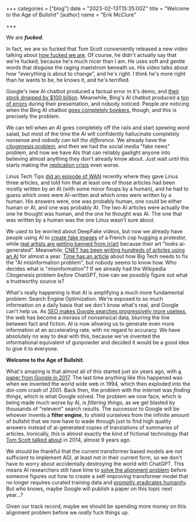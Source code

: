 +++
categories = ["blog"]
date = "2023-02-13T15:35:00Z"
title = "Welcome to the Age of Bullshit"
[author]
name = "Erik McClure"

+++

We are ***fucked***.

In fact, we are so fucked that Tom Scott conveniently released a new video talking about [how fucked we are](https://www.youtube.com/watch?v=jPhJbKBuNnA). Of course, he didn't actually say that we're fucked, because he's much nicer than I am. He uses soft and gentle words that disguise the raging maelstrom beneath us. His video talks about how "everything is about to change", and he's right. I think he's more right than he wants to be, he knows it, and he's terrified.

Google's new AI chatbot produced a factual error in it's demo, and [their stock dropped by $100 billion](https://www.npr.org/2023/02/09/1155650909/google-chatbot--error-bard-shares#:~:text=Kitwood%2FGetty%20Images-,Shares%20for%20Google's%20parent%20company%2C%20Alphabet%2C%20dropped%209%25%20Wednesday,Bard%2C%20gave%20an%20incorrect%20answer.&text=Google's%20parent%20company%2C%20Alphabet%2C%20lost,error%20in%20its%20first%20demo). Meanwhile, Bing's AI chatbot produced a [ton of errors](https://dkb.blog/p/bing-ai-cant-be-trusted) during their presentation, and nobody noticed. People *are* noticing when the Bing AI chatbot [goes completely bonkers](https://twitter.com/vladquant/status/1624996869654056960), though, and this is precisely the problem.

We can tell when an AI goes completely off the rails and start spewing word salad, but most of the time the AI will confidently hallucinate completely nonsense and *nobody can tell the difference*. We already have the [citogenesis problem](https://en.wikipedia.org/wiki/Wikipedia:List_of_citogenesis_incidents), and then we had the social media "fake news" problem, and now we have AIs that can reliably gaslight anyone into believing almost anything they don't already know about. Just wait until this starts making the [replication crisis](https://en.wikipedia.org/wiki/Replication_crisis) even worse.

Linus Tech Tips [did an episode of WAN](https://www.youtube.com/watch?v=TXsw_92Y2e0&t=3340s) recently where they gave Linus three articles, and told him that at least one of those articles had been mostly written by an AI (with some minor fixups by a human), and he had to guess which ones were AI-written and which ones were written by a human. His answers were, one was probably human, one could be either human or AI, and one was probably AI. The two AI articles were actually the one he thought was human, and the one he thought was AI. The one that was written by a human was the one Linus wasn't sure about. 

We used to be worried about DeepFake videos, but now we already have people using AI to [create fake images](https://twitter.com/WebCrooner/status/1623595551341088774) of a French cop hugging a protestor, while [real artists are getting banned from /r/art](https://www.pcgamer.com/artist-banned-from-art-subreddit-because-their-work-looked-ai-generated/) because their art "looks ai-generated". Meanwhile, [CNET has been writing hundreds of articles using an AI](https://futurism.com/the-byte/cnet-publishing-articles-by-ai) for almost a year. [Time has an article](https://time.com/6255162/big-tech-ai-misinformation-trust/?utm_medium=social&utm_term=ideas_technology&linkId=201343435) about how Big Tech needs to fix the "AI misinformation problem", but nobody seems to know how. Who decides what is "misinformation"? If we already had the Wikipedia Citogenesis problem *before* ChatGPT, how can we possibly figure out what a trustworthy source is? 

What's really happening is that AI is amplifying a much more fundamental problem: Search Engine Optimization. We're exposed to so much information on a daily basis that we don't know what's real, and Google can't help us. As [SEO makes Google searches progressively more useless](https://www.youtube.com/watch?v=48AOOynnmqU), the web has become a morass of nonsensical data, blurring the line between fact and fiction. AI is now allowing us to generate even more information at an accelerating rate, with no regard to accuracy. We have absolutely no way to deal with this, because we've invented the informational equivalent of gunpowder and decided it would be a good idea to give it to everyone.

**Welcome to the Age of Bullshit.**

What's amazing is that almost all of this started just six years ago, with [a paper from Google in 2017](https://proceedings.neurips.cc/paper/2017/file/3f5ee243547dee91fbd053c1c4a845aa-Paper.pdf). The last time anything like this happened was when we invented the world wide web in 1994, which then exploded into the dot-com crash of 2001. Back then, the problem with the internet was *finding things*, which is what Google solved. The problem we now face, which is being made much worse by AI, is *filtering things*, as we get blasted by thousands of "relevent" search results. The successor to Google will be whoever invents a **filter engine**, to shield ourselves from the infinite amount of bullshit that we now have to wade through just to find high quality answers instead of ai-generated copies of translations of summaries of articles. Ironically, this is almost exactly the kind of fictional technology that [Tom Scott talked about](https://www.youtube.com/watch?v=_kBlH-DQsEg) in 2014, almost 9 years ago.

We should be thankful that the current transformer based models are not sufficient to implement AGI, at least not in their current form, so we don't have to worry about accidentally destroying the world with ChatGPT. This means AI researchers still have time to [solve the alignment problem](https://www.youtube.com/watch?v=hEUO6pjwFOo) before someone figures out how to create a self-improving transformer model that no longer requires curated training data and [promptly eradicates humanity](https://www.youtube.com/watch?v=3K25VPdbAjU&themeRefresh=1). But who knows, maybe Google will publish a paper on this topic next year...?

Given our track record, maybe we should be spending more money on this alignment problem before we *really* fuck things up.